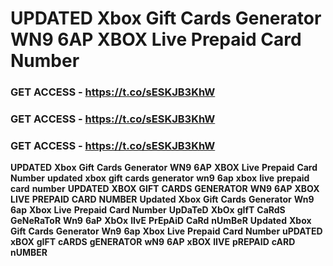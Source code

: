 # <strong>UPDATED</strong> <strong>Xbox</strong> <strong>Gift</strong> <strong>Cards</strong> <strong>Generator</strong> <strong>WN9</strong> <strong>6AP</strong> <strong>XBOX</strong> <strong>Live</strong> <strong>Prepaid</strong> <strong>Card</strong> <strong>Number</strong>

### <strong>GET</strong> <strong>ACCESS</strong> <strong>-</strong> <strong>https://t.co/sESKJB3KhW</strong>

### <strong>GET</strong> <strong>ACCESS</strong> <strong>-</strong> <strong>https://t.co/sESKJB3KhW</strong>

### <strong>GET</strong> <strong>ACCESS</strong> <strong>-</strong> <strong>https://t.co/sESKJB3KhW</strong>

<strong>UPDATED</strong> <strong>Xbox</strong> <strong>Gift</strong> <strong>Cards</strong> <strong>Generator</strong> <strong>WN9</strong> <strong>6AP</strong> <strong>XBOX</strong> <strong>Live</strong> <strong>Prepaid</strong> <strong>Card</strong> <strong>Number</strong> <strong>updated</strong> <strong>xbox</strong> <strong>gift</strong> <strong>cards</strong> <strong>generator</strong> <strong>wn9</strong> <strong>6ap</strong> <strong>xbox</strong> <strong>live</strong> <strong>prepaid</strong> <strong>card</strong> <strong>number</strong> <strong>UPDATED</strong> <strong>XBOX</strong> <strong>GIFT</strong> <strong>CARDS</strong> <strong>GENERATOR</strong> <strong>WN9</strong> <strong>6AP</strong> <strong>XBOX</strong> <strong>LIVE</strong> <strong>PREPAID</strong> <strong>CARD</strong> <strong>NUMBER</strong> <strong>Updated</strong> <strong>Xbox</strong> <strong>Gift</strong> <strong>Cards</strong> <strong>Generator</strong> <strong>Wn9</strong> <strong>6ap</strong> <strong>Xbox</strong> <strong>Live</strong> <strong>Prepaid</strong> <strong>Card</strong> <strong>Number</strong> <strong>UpDaTeD</strong> <strong>XbOx</strong> <strong>gIfT</strong> <strong>CaRdS</strong> <strong>GeNeRaToR</strong> <strong>Wn9</strong> <strong>6aP</strong> <strong>XbOx</strong> <strong>lIvE</strong> <strong>PrEpAiD</strong> <strong>CaRd</strong> <strong>nUmBeR</strong> <strong>Updated</strong> <strong>Xbox</strong> <strong>Gift</strong> <strong>Cards</strong> <strong>Generator</strong> <strong>Wn9</strong> <strong>6ap</strong> <strong>Xbox</strong> <strong>Live</strong> <strong>Prepaid</strong> <strong>Card</strong> <strong>Number</strong> <strong>uPDATED</strong> <strong>xBOX</strong> <strong>gIFT</strong> <strong>cARDS</strong> <strong>gENERATOR</strong> <strong>wN9</strong> <strong>6AP</strong> <strong>xBOX</strong> <strong>lIVE</strong> <strong>pREPAID</strong> <strong>cARD</strong> <strong>nUMBER</strong>